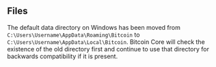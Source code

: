 Files
-----

The default data directory on Windows has been moved from `C:\Users\Username\AppData\Roaming\Bitcoin`
to `C:\Users\Username\AppData\Local\Bitcoin`. Bitcoin Core will check the existence
of the old directory first and continue to use that directory for backwards
compatibility if it is present.